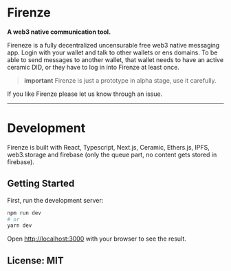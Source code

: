 
# Firenze

**A web3 native communication tool.**

Fireneze is a fully decentralized uncensurable free web3 native messaging app.
Login with your wallet and talk to other wallets or ens domains.
To be able to send messages to another wallet, that wallet needs to have an active ceramic DID,
or they have to log in into Firenze at least once.

> **important** Firenze is just a prototype in alpha stage, use it carefully.


If you like Firenze please let us know through an issue.


-----

# Development

Firenze is built with React, Typescript, Next.js, Ceramic, Ethers.js, IPFS, web3.storage and firebase (only the queue part, no content gets stored in firebase).


## Getting Started

First, run the development server:

```bash
npm run dev
# or
yarn dev
```

Open [http://localhost:3000](http://localhost:3000) with your browser to see the result.


## License: MIT
